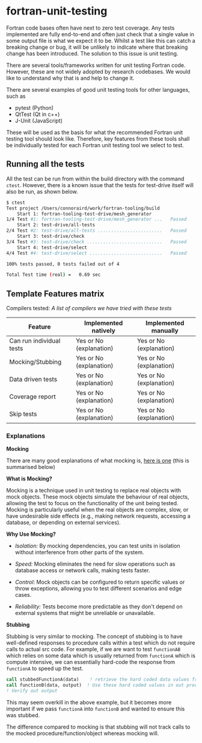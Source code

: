 # fortran-unit-testing

Fortran code bases often have next to zero test coverage. Any tests implemented are fully end-to-end and often just check that a single value in some output file is what we expect it to be. Whilst a test like this can catch a breaking change or bug, it will be unlikely to indicate where that breaking change has been introduced. The solution to this issue is unit testing. 


There are several tools/frameworks written for unit testing Fortran code. However, these are not widely adopted by research codebases. We would like to understand why that is and help to change it.

There are several examples of good unit testing tools for other languages, such as

- pytest (Python)
- QtTest (Qt in c++)
- J-Unit (JavaScript)

These will be used as the basis for what the recommended Fortran unit testing tool should look like. Therefore, key features from these tools shall be individually tested for each Fortran unit testing tool we select to test.

## Running all the tests

All the test can be run from within the build directory with the command `ctest`. However, there is a known issue that the tests for test-drive itself will also be run, as shown below.

```sh
$ ctest   
Test project /Users/connoraird/work/fortran-tooling/build
    Start 1: fortran-tooling-test-drive/mesh_generator
1/4 Test #1: fortran-tooling-test-drive/mesh_generator ...   Passed    0.33 sec
    Start 2: test-drive/all-tests
2/4 Test #2: test-drive/all-tests ........................   Passed    0.33 sec
    Start 3: test-drive/check
3/4 Test #3: test-drive/check ............................   Passed    0.01 sec
    Start 4: test-drive/select
4/4 Test #4: test-drive/select ...........................   Passed    0.01 sec

100% tests passed, 0 tests failed out of 4

Total Test time (real) =   0.69 sec
```

## Template Features matrix

Compilers tested: *A list of compilers we have tried with these tests*

| Feature | Implemented natively | Implemented manually |
|---------|----------------------|----------------------|
| Can run individual tests | Yes or No (explanation) | Yes or No (explanation) |
| Mocking/Stubbing | Yes or No (explanation) | Yes or No (explanation) |
| Data driven tests | Yes or No (explanation) | Yes or No (explanation) |
| Coverage report | Yes or No (explanation) | Yes or No (explanation) |
| Skip tests | Yes or No (explanation) | Yes or No (explanation) |

### Explanations 

**Mocking**

There are many good explanations of what mocking is, [here is one](https://www.hypertest.co/unit-testing/unit-test-mocking) (this is summarised below)

**What is Mocking?**

Mocking is a technique used in unit testing to replace real objects with mock objects. These mock objects simulate the behaviour of real objects, allowing the test to focus on the functionality of the unit being tested. Mocking is particularly useful when the real objects are complex, slow, or have undesirable side effects (e.g., making network requests, accessing a database, or depending on external services).

**Why Use Mocking?**

- *Isolation:* By mocking dependencies, you can test units in isolation without interference from other parts of the system.

- *Speed:* Mocking eliminates the need for slow operations such as database access or network calls, making tests faster.

- *Control:* Mock objects can be configured to return specific values or throw exceptions, allowing you to test different scenarios and edge cases.

- *Reliability:* Tests become more predictable as they don't depend on external systems that might be unreliable or unavailable.

**Stubbing**

Stubbing is very similar to mocking. The concept of stubbing is to have well-defined responses to procedure calls within a test which do not require calls to actual src code. For example, if we are want to test `functionAB` which relies on some data which is usually returned from `functionA` which is compute intensive, we can essentially hard-code the response from `functionA` to speed up the test.
```f90
call stubbedFunctionA(data)    ! retrieve the hard coded data values from a stub
call functionB(data, output)  ! Use these hard coded values in out procedure being tested 
! Verify out output
```
This may seem overkill in the above example, but it becomes more important if we pass `functionA` into `functionB` and wanted to ensure this was stubbed.

The difference compared to mocking is that stubbing will not track calls to the mocked procedure/function/object whereas mocking will.
